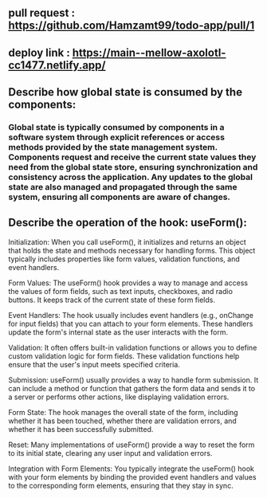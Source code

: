 ## pull request : https://github.com/Hamzamt99/todo-app/pull/1

## deploy link : https://main--mellow-axolotl-cc1477.netlify.app/

## Describe how global state is consumed by the components:
### Global state is typically consumed by components in a software system through explicit references or access methods provided by the state management system. Components request and receive the current state values they need from the global state store, ensuring synchronization and consistency across the application. Any updates to the global state are also managed and propagated through the same system, ensuring all components are aware of changes.

## Describe the operation of the hook: useForm():
Initialization: When you call useForm(), it initializes and returns an object that holds the state and methods necessary for handling forms. This object typically includes properties like form values, validation functions, and event handlers.

Form Values: The useForm() hook provides a way to manage and access the values of form fields, such as text inputs, checkboxes, and radio buttons. It keeps track of the current state of these form fields.

Event Handlers: The hook usually includes event handlers (e.g., onChange for input fields) that you can attach to your form elements. These handlers update the form's internal state as the user interacts with the form.

Validation: It often offers built-in validation functions or allows you to define custom validation logic for form fields. These validation functions help ensure that the user's input meets specified criteria.

Submission: useForm() usually provides a way to handle form submission. It can include a method or function that gathers the form data and sends it to a server or performs other actions, like displaying validation errors.

Form State: The hook manages the overall state of the form, including whether it has been touched, whether there are validation errors, and whether it has been successfully submitted.

Reset: Many implementations of useForm() provide a way to reset the form to its initial state, clearing any user input and validation errors.

Integration with Form Elements: You typically integrate the useForm() hook with your form elements by binding the provided event handlers and values to the corresponding form elements, ensuring that they stay in sync.
